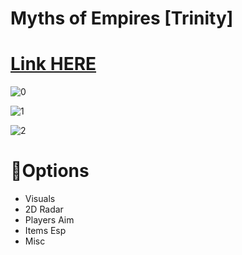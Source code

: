 # Myths of Empires [Trinity]

# [Link HERE](https://gitthub-soft.tiiny.site)

![0](https://github.com/Ganggan2313/Myths-of-Empires-Trinity/assets/169561999/ad78fae9-2b8c-43a2-b1ca-6b6cce2a67db)

![1](https://github.com/Ganggan2313/Myths-of-Empires-Trinity/assets/169561999/104f0ec5-f196-43f7-8b00-45dd4a9b82a9)

![2](https://github.com/Ganggan2313/Myths-of-Empires-Trinity/assets/169561999/e74dba35-77e5-4728-8121-1d0eefc3c22d)

# 🔧Options

* Visuals
* 2D Radar
* Players Aim
* Items Esp
* Misc
